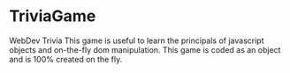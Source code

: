 # TriviaGame
WebDev Trivia
This game is useful to learn the principals of javascript objects and on-the-fly dom manipulation. This game is coded as an object and is 100% created on the fly.

